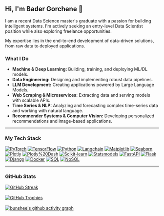 ## Hi, I'm Bader Gorchene 👋

I am a recent Data Science master's graduate with a passion for building intelligent systems. I'm actively seeking an entry-level Data Scientist position while also exploring freelance opportunities.

My expertise lies in the end-to-end development of data-driven solutions, from raw data to deployed applications.

### What I Do

* **Machine & Deep Learning:** Building, training, and deploying ML/DL models.
* **Data Engineering:** Designing and implementing robust data pipelines.
* **LLM Development:** Creating applications powered by Large Language Models.
* **Web Scraping & Microservices:** Extracting data and serving models with scalable APIs.
* **Time Series & NLP:** Analyzing and forecasting complex time-series data and working with natural language.
* **Recommender Systems & Computer Vision:** Developing personalized recommendations and image-based applications.

---

### My Tech Stack

[![PyTorch](https://img.shields.io/badge/PyTorch-EE4B2B?style=for-the-badge&logo=pytorch&logoColor=white)](https://pytorch.org/)
[![TensorFlow](https://img.shields.io/badge/TensorFlow-FF6F00?style=for-the-badge&logo=tensorflow&logoColor=white)](https://www.tensorflow.org/)
[![Python](https://img.shields.io/badge/Python-3776AB?style=for-the-badge&logo=python&logoColor=white)](https://www.python.org/)
[![Langchain](https://img.shields.io/badge/Langchain-007bff?style=for-the-badge&logo=langchain&logoColor=white)](https://www.langchain.com/)
[![Matplotlib](https://img.shields.io/badge/Matplotlib-blue?style=for-the-badge&logo=matplotlib&logoColor=white)](https://matplotlib.org/)
[![Seaborn](https://img.shields.io/badge/Seaborn-green?style=for-the-badge&logo=seaborn&logoColor=white)](https://seaborn.pydata.org/)
[![Plotly](https://img.shields.io/badge/Plotly-orange?style=for-the-badge&logo=plotly&logoColor=white)](https://plotly.com/)
[![Plotly%20Dash](https://img.shields.io/badge/Plotly%20Dash-purple?style=for-the-badge&logo=dash&logoColor=white)](https://dash.plotly.com/)
[![Scikit-learn](https://img.shields.io/badge/Scikit--learn-yellow?style=for-the-badge&logo=scikit-learn&logoColor=black)](https://scikit-learn.org/)
[![Statsmodels](https://img.shields.io/badge/Statsmodels-red?style=for-the-badge&logo=statsmodels&logoColor=white)](https://www.statsmodels.org/stable/index.html)
[![FastAPI](https://img.shields.io/badge/FastAPI-009688?style=for-the-badge&logo=fastapi&logoColor=white)](https://fastapi.tiangolo.com/)
[![Flask](https://img.shields.io/badge/Flask-000000?style=for-the-badge&logo=flask&logoColor=white)](https://flask.palletsprojects.com/)
[![Django](https://img.shields.io/badge/Django-092E20?style=for-the-badge&logo=django&logoColor=white)](https://www.djangoproject.com/)
[![Docker](https://img.shields.io/badge/Docker-2496ED?style=for-the-badge&logo=docker&logoColor=white)](https://www.docker.com/)
[![SQL](https://img.shields.io/badge/SQL-386641?style=for-the-badge&logo=sqlite&logoColor=white)](https://en.wikipedia.org/wiki/SQL)
[![NoSQL](https://img.shields.io/badge/NoSQL-E65100?style=for-the-badge&logo=mongodb&logoColor=white)](https://en.wikipedia.org/wiki/NoSQL)

---

### GitHub Stats

[![GitHub Streak](https://github-readme-streak-stats.demolab.com/?user=bunshee&theme=dark)](https://git.io/streak-stats)
<br></br>
[![GitHub Trophies](https://github-profile-trophy.vercel.app/?username=bunshee)](https://github.com/ryo-ma/github-profile-trophy)
<br></br>
[![bunshee's github activity graph](https://github-readme-activity-graph.vercel.app/graph?username=bunshee&theme=react-dark)](https://github.com/ashish-sharma-27/github-readme-activity-graph)
